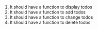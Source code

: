 1. It should have a function to display todos
2. It should have a function to add todos
3. It should have a function to change todos
4. It should have a function to delete todos
